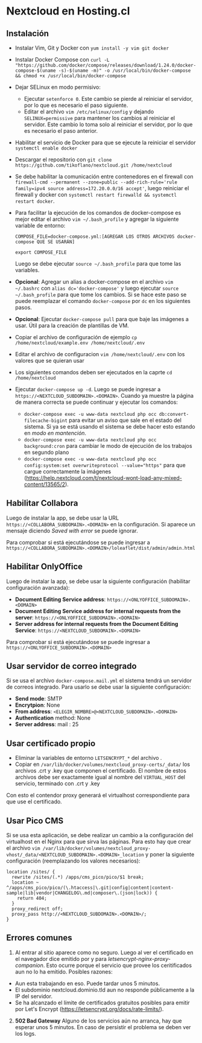 # Nextcloud en Hosting.cl

## Instalación
- Instalar Vim, Git y Docker con `yum install -y vim git docker`
- Instalar Docker Compose con `curl -L "https://github.com/docker/compose/releases/download/1.24.0/docker-compose-$(uname -s)-$(uname -m)" -o /usr/local/bin/docker-compose && chmod +x /usr/local/bin/docker-compose`
- Dejar SELinux en modo permisivo:
  - Ejecutar `setenforce 0`. Este cambio se pierde al reiniciar el servidor, por lo que es necesario el paso siguiente.
  - Editar el archivo `vim /etc/selinux/config` y dejando `SELINUX=permissive` para mantener los cambios al reiniciar el servidor. Este cambio lo toma solo al reiniciar el servidor, por lo que es necesario el paso anterior.
- Habilitar el servicio de Docker para que se ejecute la reiniciar el servidor `systemctl enable docker` 
- Descargar el repositorio con `git clone https://github.com/tikoflano/nextcloud.git /home/nextcloud`
- Se debe habilitar la comunicación entre contenedores en el firewall con `firewall-cmd --permanent --zone=public --add-rich-rule='rule family=ipv4 source address=172.20.0.0/16 accept'`, luego reiniciar el firewall y docker con `systemctl restart firewalld && systemctl restart docker`.
- Para facilitar la ejecución de los comandos de docker-compose es mejor editar el archivo `vim ~/.bash_profile` y agregar la siguiente variable de entorno:
  ```
  COMPOSE_FILE=docker-compose.yml:[AGREGAR LOS OTROS ARCHIVOS docker-compose QUE SE USARÁN]
  
  export COMPOSE_FILE
  ```
  Luego se debe ejecutar `source ~/.bash_profile` para que tome las variables.
- **Opcional**: Agregar un alias a docker-compose en el archivo `vim ~/.bashrc` con `alias dc='docker-compose'` y luego ejecutar `source ~/.bash_profile` para que tome los cambios. Si se hace este paso se puede reemplazar el comando `docker-compose` por `dc` en los siguientes pasos.

- **Opcional**: Ejecutar `docker-compose pull` para que baje las imágenes a usar. Útil para la creación de plantillas de VM.
- Copiar el archivo de configuración de ejemplo `cp /home/nextcloud/example.env /home/nextcloud/.env`
- Editar el archivo de configuracion `vim /home/nextcloud/.env` con los valores que se quieran usar

- Los siguientes comandos deben ser ejecutados en la caprte `cd /home/nextcloud`
- Ejecutar `docker-compose up -d`. Luego se puede ingresar a `https://<NEXTCLOUD_SUBDOMAIN>.<DOMAIN>`. Cuando ya muestre la página de manera correcta se puede continuar y ejecutar los comandos:
  - `docker-compose exec -u www-data nextcloud php occ db:convert-filecache-bigint` para evitar un aviso que sale en el estado del sistema. Si ya se está usando el sistema se debe hacer esto estando en *modo en mantención*.
  - `docker-compose exec -u www-data nextcloud php occ background:cron` para cambiar le modo de ejecución de los trabajos en segundo plano
  - `docker-compose exec -u www-data nextcloud php occ config:system:set overwriteprotocol --value="https"` para que cargue correctamente la imágenes (https://help.nextcloud.com/t/nextcloud-wont-load-any-mixed-content/13565/2).

## Habilitar Collabora
Luego de instalar la app, se debe usar la URL `https://<COLLABORA_SUBDOMAIN>.<DOMAIN>` en la configuración. Si aparece un mensaje diciendo *Saved with error* se puede ignorar.

Para comprobar si está ejecutándose se puede ingresar a `https://<COLLABORA_SUBDOMAIN>.<DOMAIN>/loleaflet/dist/admin/admin.html`
  
## Habilitar OnlyOffice
Luego de instalar la app, se debe usar la siguiente configuración (habilitar configuración avanzada):
  - **Document Editing Service address**: `https://<ONLYOFFICE_SUBDOMAIN>.<DOMAIN>`
  - **Document Editing Service address for internal requests from the server**: `https://<ONLYOFFICE_SUBDOMAIN>.<DOMAIN>`
  - **Server address for internal requests from the Document Editing Service**: `https://<NEXTCLOUD_SUBDOMAIN>.<DOMAIN>`
  
Para comprobar si está ejecutándose se puede ingresar a `https://<ONLYOFFICE_SUBDOMAIN>.<DOMAIN>`
  
## Usar servidor de correo integrado
Si se usa el archivo `docker-compose.mail.yml` el sistema tendrá un servidor de correos integrado. Para usarlo se debe usar la siguiente configuración:
  - **Send mode**: SMTP
  - **Encrytpion**: None
  - **From address**: `<ELEGIR_NOMBRE>@<NEXTCLOUD_SUBDOMAIN>.<DOMAIN>`
  - **Authentication** method: None
  - **Server address**: mail : 25
  
## Usar certificado propio
- Eliminar la variables de entorno `LETSENCRYPT_*` del archivo .
- Copiar en `/var/lib/docker/volumes/nextcloud_proxy-certs/_data/` los archivos .crt y .key que componen el certificado. El nombre de estos archivos debe ser exactamente igual al nombre del `VIRTUAL_HOST` del servicio, terminado con .crt y .key

Con esto el contendor proxy generará el virtualhost correspondiente para que use el certificado.

## Usar Pico CMS
Si se usa esta aplicación, se debe realizar un cambio a la configuración del virtualhost en el Nginx para que sirva las páginas. Para esto hay que crear el archivo `vim /var/lib/docker/volumes/nextcloud_proxy-vhost/_data/<NEXTCLOUD_SUBDOMAIN>.<DOMAIN>_location` y poner la siguiente configuración (reemplazando los valores necesarios):

```
location /sites/ {
  rewrite /sites/(.*) /apps/cms_pico/pico/$1 break;
  location ~ ^/apps/cms_pico/pico/(\.htaccess|\.git|config|content|content-sample|lib|vendor|CHANGELOG\.md|composer\.(json|lock)) {
    return 404;
  }
  proxy_redirect off;
  proxy_pass http://<NEXTCLOUD_SUBDOMAIN>.<DOMAIN>/;
}
```
  
## Errores comunes
1. Al entrar al sitio aparece como no seguro. Luego al ver el certificado en el navegador dice emitido por y para *letsencrypt-nginx-proxy-companion*.
  Esto ocurre porque el servicio que provee los ceritificados aun no lo ha emitido. Posibles razones:
  - Aun esta trabajando en eso. Puede tardar unos 5 minutos.
  - El subdominio nextcloud.dominio.tld aun no responde públicamente a la IP del servidor.
  - Se ha alcanzado el límite de certificados gratuitos posibles para emitir por Let's Encrypt (https://letsencrypt.org/docs/rate-limits/). 
2. **502 Bad Gateway**
Alguno de los servicios aún no arranca, hay que esperar unos 5 minutos. En caso de persistir el problema se deben ver los logs.
